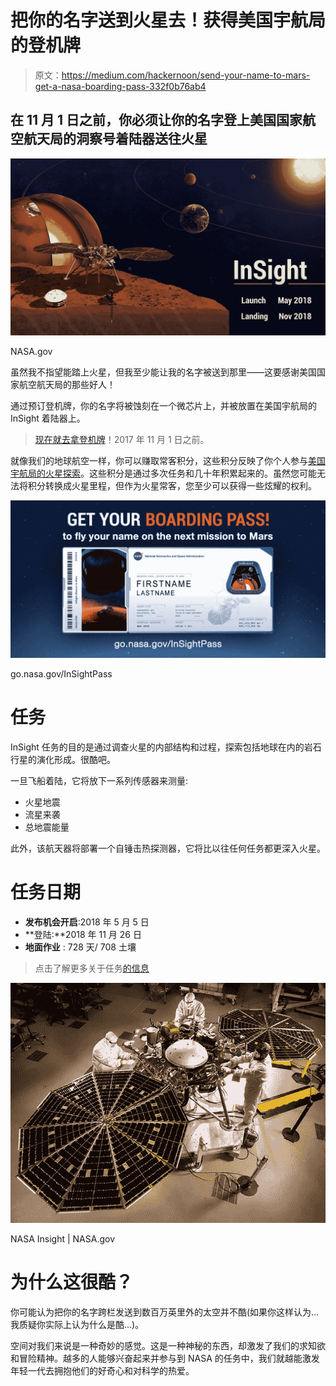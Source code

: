 # 把你的名字送到火星去！获得美国宇航局的登机牌

> 原文：<https://medium.com/hackernoon/send-your-name-to-mars-get-a-nasa-boarding-pass-332f0b76ab4>

## 在 11 月 1 日之前，你必须让你的名字登上美国国家航空航天局的洞察号着陆器送往火星

![](img/09828ea51917a9b69d4e7ac619c75076.png)

NASA.gov

虽然我不指望能踏上火星，但我至少能让我的名字被送到那里——这要感谢美国国家航空航天局的那些好人！

通过预订登机牌，你的名字将被蚀刻在一个微芯片上，并被放置在美国宇航局的 InSight 着陆器上。

> [现在就去拿登机牌](http://go.nasa.gov/InSightPass)！2017 年 11 月 1 日之前。

就像我们的地球航空一样，你可以赚取常客积分，这些积分反映了你个人参与[美国宇航局的火星探索](https://www.nasa.gov/feature/jpl/another-chance-to-put-your-name-on-mars)。这些积分是通过多次任务和几十年积累起来的。虽然您可能无法将积分转换成火星里程，但作为火星常客，您至少可以获得一些炫耀的权利。

![](img/5180da40eeeb7e229e63c00b3fe7419d.png)

go.nasa.gov/InSightPass

# 任务

InSight 任务的目的是通过调查火星的内部结构和过程，探索包括地球在内的岩石行星的演化形成。很酷吧。

一旦飞船着陆，它将放下一系列传感器来测量:

*   火星地震
*   流星来袭
*   总地震能量

此外，该航天器将部署一个自锤击热探测器，它将比以往任何任务都更深入火星。

# 任务日期

*   **发布机会开启**:2018 年 5 月 5 日
*   **登陆:**2018 年 11 月 26 日
*   **地面作业** : 728 天/ 708 土壤

> 点击了解更多关于任务[的信息](https://www.nasa.gov/press-release/nasa-targets-may-2018-launch-of-mars-insight-mission)

![](img/da39506d8e419f937643d76822f80281.png)

NASA Insight | NASA.gov

# 为什么这很酷？

你可能认为把你的名字跨栏发送到数百万英里外的太空并不酷(如果你这样认为…我质疑你实际上认为什么是酷…)。

空间对我们来说是一种奇妙的感觉。这是一种神秘的东西，却激发了我们的求知欲和冒险精神。越多的人能够兴奋起来并参与到 NASA 的任务中，我们就越能激发年轻一代去拥抱他们的好奇心和对科学的热爱。